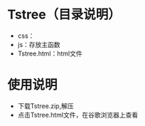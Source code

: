 # Tstree（目录说明）
- css：
-  js：存放主函数
- Tstree.html：html文件
# 使用说明
- 下载Tstree.zip,解压
- 点击Tstree.html文件，在谷歌浏览器上查看

